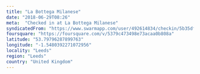 ```yaml
---
title: "La Bottega Milanese"
date: "2018-06-29T08:26"
meta:  "Checked in at La Bottega Milanese"
syndicatedFrom: "https://www.swarmapp.com/user/492614834/checkin/5b35df108a6f17003976993e"
foursquare: "https://foursquare.com/v/5379c473498e73acaa0b808a"
latitude: "53.79796287899763"
longitude: "-1.5480392271072956"
locality: "Leeds"
region: "Leeds"
country: "United Kingdom"
---
```


